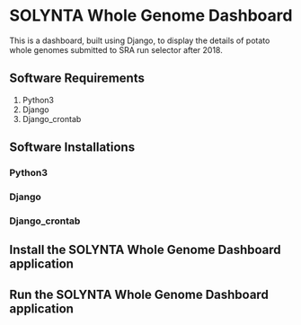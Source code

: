 # SOLYNTA Whole Genome Dashboard

This is a dashboard, built using Django, to display the details of potato whole genomes submitted to SRA run selector after 2018.

## Software Requirements

1. Python3
2. Django
3. Django_crontab

## Software Installations
### Python3

### Django

### Django_crontab


## Install the SOLYNTA Whole Genome Dashboard application

## Run the SOLYNTA Whole Genome Dashboard application
